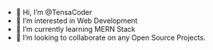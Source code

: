- 👋 Hi, I’m @TensaCoder
- 👀 I’m interested in Web Development
- 🌱 I’m currently learning MERN Stack
- 💞️ I’m looking to collaborate on any Open Source Projects.


<!---
TensaCoder/TensaCoder is a ✨ special ✨ repository because its `README.md` (this file) appears on your GitHub profile.
You can click the Preview link to take a look at your changes.
--->
